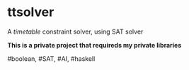 # ttsolver
A *timetable* constraint solver, using SAT solver

**This is a private project that requireds my private libraries**

\#boolean, \#SAT, \#AI, \#haskell
